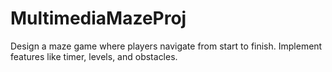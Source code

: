 # MultimediaMazeProj
Design a maze game where players navigate from start to finish. Implement features like timer, levels, and obstacles.

